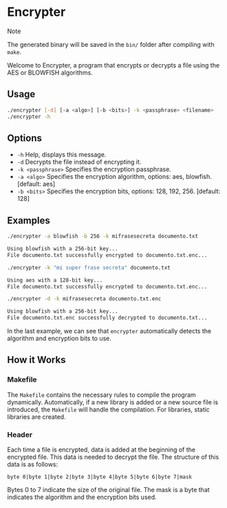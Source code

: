 # Encrypter

> [!NOTE]
> The generated binary will be saved in the `bin/` folder after compiling with `make`.

Welcome to Encrypter, a program that encrypts or decrypts a file using the AES or BLOWFISH algorithms.

## Usage

```bash
./encrypter [-d] [-a <algo>] [-b <bits>] -k <passphrase> <filename>
./encrypter -h
```

## Options

-   `-h` Help, displays this message.
-   `-d` Decrypts the file instead of encrypting it.
-   `-k <passphrase>` Specifies the encryption passphrase.
-   `-a <algo>` Specifies the encryption algorithm, options: aes, blowfish. [default: aes]
-   `-b <bits>` Specifies the encryption bits, options: 128, 192, 256. [default: 128]

## Examples

```bash
./encrypter -a blowfish -b 256 -k mifrasesecreta documento.txt

Using blowfish with a 256-bit key...
File documento.txt successfully encrypted to documento.txt.enc...
```

```bash
./encrypter -k "mi super frase secreta" documento.txt

Using aes with a 128-bit key...
File documento.txt successfully encrypted to documento.txt.enc...
```

```bash
./encrypter -d -k mifrasesecreta documento.txt.enc

Using blowfish with a 256-bit key...
File documento.txt.enc successfully decrypted to documento.txt...
```

In the last example, we can see that `encrypter` automatically detects the algorithm and encryption bits to use.

## How it Works

### Makefile

The `Makefile` contains the necessary rules to compile the program dynamically. Automatically, if a new library is added or a new source file is introduced, the `Makefile` will handle the compilation. 
For libraries, static libraries are created.

### Header

Each time a file is encrypted, data is added at the beginning of the encrypted file. This data is needed to decrypt the file. The structure of this data is as follows:

`byte 0|byte 1|byte 2|byte 3|byte 4|byte 5|byte 6|byte 7|mask`

Bytes 0 to 7 indicate the size of the original file. The mask is a byte that indicates the algorithm and the encryption bits used.
